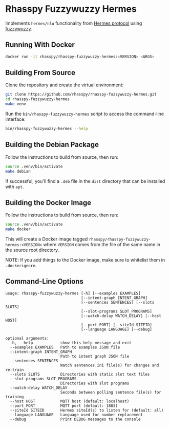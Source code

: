 # Rhasspy Fuzzywuzzy Hermes

Implements `hermes/nlu` functionality from [Hermes protocol](https://docs.snips.ai/reference/hermes) using [fuzzywuzzy](https://github.com/seatgeek/fuzzywuzzy).

## Running With Docker

```bash
docker run -it rhasspy/rhasspy-fuzzywuzzy-hermes:<VERSION> <ARGS>
```

## Building From Source

Clone the repository and create the virtual environment:

```bash
git clone https://github.com/rhasspy/rhasspy-fuzzywuzzy-hermes.git
cd rhasspy-fuzzywuzzy-hermes
make venv
```

Run the `bin/rhasspy-fuzzywuzzy-hermes` script to access the command-line interface:

```bash
bin/rhasspy-fuzzywuzzy-hermes --help
```

## Building the Debian Package

Follow the instructions to build from source, then run:

```bash
source .venv/bin/activate
make debian
```

If successful, you'll find a `.deb` file in the `dist` directory that can be installed with `apt`.

## Building the Docker Image

Follow the instructions to build from source, then run:

```bash
source .venv/bin/activate
make docker
```

This will create a Docker image tagged `rhasspy/rhasspy-fuzzywuzzy-hermes:<VERSION>` where `VERSION` comes from the file of the same name in the source root directory.

NOTE: If you add things to the Docker image, make sure to whitelist them in `.dockerignore`.

## Command-Line Options

```
usage: rhasspy-fuzzywuzzy-hermes [-h] [--examples EXAMPLES]
                                 [--intent-graph INTENT_GRAPH]
                                 [--sentences SENTENCES] [--slots SLOTS]
                                 [--slot-programs SLOT_PROGRAMS]
                                 [--watch-delay WATCH_DELAY] [--host HOST]
                                 [--port PORT] [--siteId SITEID]
                                 [--language LANGUAGE] [--debug]

optional arguments:
  -h, --help            show this help message and exit
  --examples EXAMPLES   Path to examples JSON file
  --intent-graph INTENT_GRAPH
                        Path to intent graph JSON file
  --sentences SENTENCES
                        Watch sentences.ini file(s) for changes and re-train
  --slots SLOTS         Directories with static slot text files
  --slot-programs SLOT_PROGRAMS
                        Directories with slot programs
  --watch-delay WATCH_DELAY
                        Seconds between polling sentence file(s) for training
  --host HOST           MQTT host (default: localhost)
  --port PORT           MQTT port (default: 1883)
  --siteId SITEID       Hermes siteId(s) to listen for (default: all)
  --language LANGUAGE   Language used for number replacement
  --debug               Print DEBUG messages to the console
```
